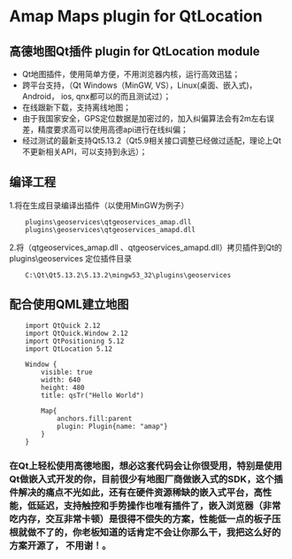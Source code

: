 # Amap Maps plugin for QtLocation
## 高德地图Qt插件 plugin for QtLocation module
* Qt地图插件，使用简单方便，不用浏览器内核，运行高效迅猛；
* 跨平台支持，（Qt Windows（MinGW, VS），Linux(桌面、嵌入式)， Android， ios, qnx都可以的而且测试过）；
* 在线跟新下载，支持离线地图；
* 由于我国家安全，GPS定位数据是加密过的，加入纠偏算法会有2m左右误差，精度要求高可以使用高德api进行在线纠偏；
* 经过测试的最新支持Qt5.13.2（Qt5.9相关接口调整已经做过适配，理论上Qt不更新相关API，可以支持到永远）；

## 编译工程
1.将在生成目录编译出插件（以使用MinGW为例子）
```
	plugins\geoservices\qtgeoservices_amap.dll 
	plugins\geoservices\qtgeoservices_amapd.dll
```

2.将（qtgeoservices_amap.dll 、qtgeoservices_amapd.dll）拷贝插件到Qt的 plugins\geoservices 定位插件目录
```
	C:\Qt\Qt5.13.2\5.13.2\mingw53_32\plugins\geoservices
```
## 配合使用QML建立地图
```
	import QtQuick 2.12
	import QtQuick.Window 2.12
	import QtPositioning 5.12
	import QtLocation 5.12

	Window {
		visible: true
		width: 640
		height: 480
		title: qsTr("Hello World")

		Map{
			anchors.fill:parent
			plugin: Plugin{name: "amap"}
		}
	}
```

### 在Qt上轻松使用高德地图，想必这套代码会让你很受用，特别是使用Qt做嵌入式开发的你，目前很少有地图厂商做嵌入式的SDK，这个插件解决的痛点不光如此，还有在硬件资源稀缺的嵌入式平台，高性能，低延迟，支持触控和手势操作也唯有插件了，嵌入浏览器（非常吃内存，交互非常卡顿）是很得不偿失的方案，性能低一点的板子压根就做不了的，你老板知道的话肯定不会让你那么干，我把这么好的方案开源了， 不用谢！。
